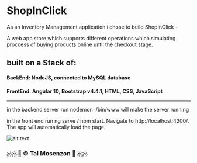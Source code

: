 # ShopInClick

As an Inventory Management application i chose to build ShopInClick - 


A web app store which supports different operations which simulating proccess of buying products online until the checkout stage.

## built on a Stack of:

#### BackEnd: NodeJS, connected to MySQL database

#### FrontEnd: Angular 10, Bootstrap v4.4.1, HTML, CSS, JavaScript

-----------------------------------------

in the backend server run nodemon ./bin/www
will make the server running

in the front end run ng serve / npm start.
Navigate to http://localhost:4200/. The app will automatically load the page.

![alt text](https://i.ibb.co/3B9VJh5/58a06230-134c-41ff-bb8f-636b479350ec-200x200.png)

### ~҉ ҉~҉   🎀 © Tal Mosenzon  🎀  ~҉ ҉~҉ 
